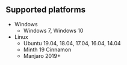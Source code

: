## Supported platforms

* Windows
  * Windows 7, Windows 10
* Linux
  * Ubuntu 19.04, 18.04, 17.04, 16.04, 14.04
  * Minth 19 Cinnamon
  * Manjaro 2019+

